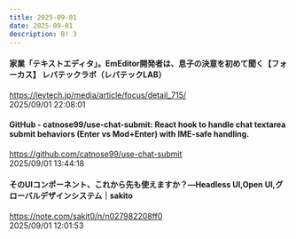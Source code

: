 ```yaml
---
title: 2025-09-01
date: 2025-09-01
description: B! 3
---
```


#### 家業「テキストエディタ」。EmEditor開発者は、息子の決意を初めて聞く【フォーカス】 レバテックラボ（レバテックLAB）
https://levtech.jp/media/article/focus/detail_715/<br>
2025/09/01 22:08:01<br>


#### GitHub - catnose99/use-chat-submit: React hook to handle chat textarea submit behaviors (Enter vs Mod+Enter) with IME-safe handling.
https://github.com/catnose99/use-chat-submit<br>
2025/09/01 13:44:18<br>


#### そのUIコンポーネント、これから先も使えますか？―Headless UI,Open UI,グローバルデザインシステム｜sakito
https://note.com/sakit0/n/n027982208ff0<br>
2025/09/01 12:01:53<br>


